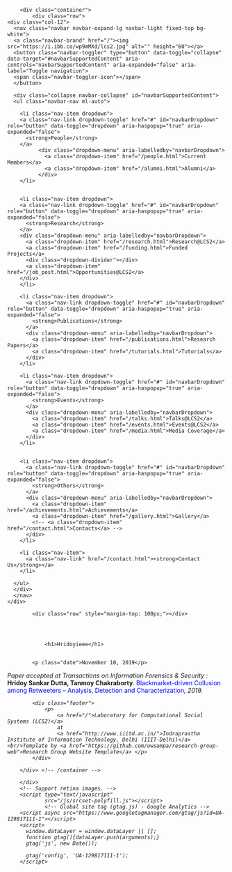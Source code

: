 <!DOCTYPE html>
<html>
    <head>
        <title>Laboratory for Computational Social Systems (LCS2): Hridoyieee</title>
        <meta charset="utf-8">
        <meta name="viewport" content="width=device-width, initial-scale=1, shrink-to-fit=no">
        <link rel="stylesheet"
              href="https://maxcdn.bootstrapcdn.com/bootstrap/4.0.0-beta.2/css/bootstrap.min.css"
              integrity="sha384-PsH8R72JQ3SOdhVi3uxftmaW6Vc51MKb0q5P2rRUpPvrszuE4W1povHYgTpBfshb"
              crossorigin="anonymous">
        <link rel="stylesheet"
              href="https://maxcdn.bootstrapcdn.com/font-awesome/4.7.0/css/font-awesome.min.css">
        <link rel="stylesheet" href="/css/group.css">
        <link rel="stylesheet" href="/css/font-awesome-animation.min.css">
        <script src="https://ajax.googleapis.com/ajax/libs/jquery/3.3.1/jquery.min.js"></script> 
        <link rel="stylesheet" href="/css/slider.css">
        <script type="text/javascript" src="/js/slider.js"></script>
    </head>
    <body>

        <div class="container">
            <div class="row">
    <div class="col-12">
      <nav class="navbar navbar-expand-lg navbar-light fixed-top bg-white">
      <a class="navbar-brand" href="/"><img src="https://i.ibb.co/wp9mMXd/lcs2.jpg" alt="" height="60"></a>
      <button class="navbar-toggler" type="button" data-toggle="collapse" data-target="#navbarSupportedContent" aria-controls="navbarSupportedContent" aria-expanded="false" aria-label="Toggle navigation">
      <span class="navbar-toggler-icon"></span>
      </button>
    
      <div class="collapse navbar-collapse" id="navbarSupportedContent">
      <ul class="navbar-nav ml-auto">
        
        <li class="nav-item dropdown">
        <a class="nav-link dropdown-toggle" href="#" id="navbarDropdown" role="button" data-toggle="dropdown" aria-haspopup="true" aria-expanded="false">
          <strong>People</strong>
        </a>
              <div class="dropdown-menu" aria-labelledby="navbarDropdown">
                <a class="dropdown-item" href="/people.html">Current Members</a>
                <a class="dropdown-item" href="/alumni.html">Alumni</a>
              </div>
        </li>


        <li class="nav-item dropdown">
        <a class="nav-link dropdown-toggle" href="#" id="navbarDropdown" role="button" data-toggle="dropdown" aria-haspopup="true" aria-expanded="false">
          <strong>Research</strong>
        </a>
        <div class="dropdown-menu" aria-labelledby="navbarDropdown">
          <a class="dropdown-item" href="/research.html">Research@LCS2</a>
          <a class="dropdown-item" href="/funding.html">Funded Projects</a>
          <div class="dropdown-divider"></div>
          <a class="dropdown-item" href="/job_post.html">Opportunities@LCS2</a>
        </div>
        </li>

        <li class="nav-item dropdown">
          <a class="nav-link dropdown-toggle" href="#" id="navbarDropdown" role="button" data-toggle="dropdown" aria-haspopup="true" aria-expanded="false">
            <strong>Publications</strong>
          </a>
          <div class="dropdown-menu" aria-labelledby="navbarDropdown">
            <a class="dropdown-item" href="/publications.html">Research Papers</a>
            <a class="dropdown-item" href="/tutorials.html">Tutorials</a>
          </div>
        </li>

        <li class="nav-item dropdown">
          <a class="nav-link dropdown-toggle" href="#" id="navbarDropdown" role="button" data-toggle="dropdown" aria-haspopup="true" aria-expanded="false">
            <strong>Events</strong>
          </a>
          <div class="dropdown-menu" aria-labelledby="navbarDropdown">
            <a class="dropdown-item" href="/talks.html">Talks@LCS2</a>
            <a class="dropdown-item" href="/events.html">Events@LCS2</a>
            <a class="dropdown-item" href="/media.html">Media Coverage</a>
          </div>
        </li>


        <li class="nav-item dropdown">
          <a class="nav-link dropdown-toggle" href="#" id="navbarDropdown" role="button" data-toggle="dropdown" aria-haspopup="true" aria-expanded="false">
            <strong>Others</strong>
          </a>
          <div class="dropdown-menu" aria-labelledby="navbarDropdown">
            <a class="dropdown-item" href="/achievements.html">Achievements</a>
            <a class="dropdown-item" href="/gallery.html">Gallery</a>
            <!-- <a class="dropdown-item" href="/contact.html">Contacts</a> -->
          </div>
        </li>

        <li class="nav-item">
          <a class="nav-link" href="/contact.html"><strong>Contact Us</strong></a>
        </li>

      </ul>
      </div>
      </nav>  
    </div>
  </div>
  
            

            <div class="row" style="margin-top: 100px;"></div>
           
            

            
                <h1>Hridoyieee</h1>
            

            <p class="date">November 10, 2019</p>

<div class="post">
<i>Paper accepted at Transactions on Information Forensics & Security :</i> <b> Hridoy Sankar Dutta, Tanmoy Chakraborty</b>. <font color="blue">Blackmarket-driven Collusion among Retweeters – Analysis, Detection and Characterization</font><i>, 2019.
</div>


            <div class="footer">
                <p>
                    <a href="/">Laboratory for Computational Social Systems (LCS2)</a>
                    at
                    <a href="http://www.iiitd.ac.in/">Indraprastha Institute of Information Technology, Delhi (IIIT-Delhi)</a><br/>Template by <a href="https://github.com/uwsampa/research-group-web">Research Group Website Template</a> </p>
            </div>

        </div> <!-- /container -->

        </div>
        <!-- Support retina images. -->
        <script type="text/javascript"
                src="/js/srcset-polyfill.js"></script>
                <!-- Global site tag (gtag.js) - Google Analytics -->
        <script async src="https://www.googletagmanager.com/gtag/js?id=UA-129817111-1"></script>
        <script>
          window.dataLayer = window.dataLayer || [];
          function gtag(){dataLayer.push(arguments);}
          gtag('js', new Date());

          gtag('config', 'UA-129817111-1');
        </script>

 <script src="https://code.jquery.com/jquery-3.2.1.slim.min.js" integrity="sha384-KJ3o2DKtIkvYIK3UENzmM7KCkRr/rE9/Qpg6aAZGJwFDMVNA/GpGFF93hXpG5KkN" crossorigin="anonymous"></script>
<script src="https://cdnjs.cloudflare.com/ajax/libs/popper.js/1.12.9/umd/popper.min.js" integrity="sha384-ApNbgh9B+Y1QKtv3Rn7W3mgPxhU9K/ScQsAP7hUibX39j7fakFPskvXusvfa0b4Q" crossorigin="anonymous"></script>
<script src="https://maxcdn.bootstrapcdn.com/bootstrap/4.0.0/js/bootstrap.min.js" integrity="sha384-JZR6Spejh4U02d8jOt6vLEHfe/JQGiRRSQQxSfFWpi1MquVdAyjUar5+76PVCmYl" crossorigin="anonymous"></script>
</body>
</html>